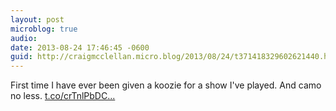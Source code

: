 ```yaml
---
layout: post
microblog: true
audio: 
date: 2013-08-24 17:46:45 -0600
guid: http://craigmcclellan.micro.blog/2013/08/24/t371418329602621440.html
---
```

First time I have ever been given a koozie for a show I've played. And camo no less. [t.co/crTnlPbDC...](http://t.co/crTnlPbDCm)

